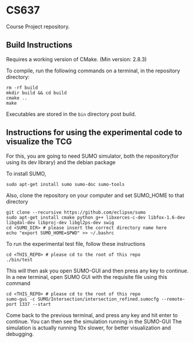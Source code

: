 # CS637
Course Project repository.

## Build Instructions

Requires a working version of CMake. (Min version: 2.8.3)

To compile, run the following commands on a terminal, in the repository directory:

```
rm -rf build
mkdir build && cd build
cmake ..
make
```

Executables are stored in the `bin` directory post build.

## Instructions for using the experimental code to visualize the TCG

For this, you are going to need SUMO simulator, both the repository(for using its dev library) and the debian package

To install SUMO, 

```
sudo apt-get install sumo sumo-doc sumo-tools 
```

Also, clone the repository on your computer and set SUMO_HOME to that directory
```
git clone --recursive https://github.com/eclipse/sumo
sudo apt-get install cmake python g++ libxerces-c-dev libfox-1.6-dev libgdal-dev libproj-dev libgl2ps-dev swig
cd <SUMO_DIR> # please insert the correct directory name here
echo "export SUMO_HOME=$PWD" >> ~/.bashrc
```

To run the experimental test file, follow these instructions
```
cd <THIS_REPO> # please cd to the root of this repo
./bin/test
```
This will then ask you open SUMO-GUI and then press any key to continue.
In a new terminal, open SUMO GUI with the requisite file using this command
```
cd <THIS_REPO> # please cd to the root of this repo
sumo-gui -c SUMO/Intersection/intersection_refined.sumocfg --remote-port 1337 --start
```

Come back to the previous terminal, and press any key and hit enter to continue. You can then see the simulation running in the SUMO-GUI
The simulation is actually running 10x slower, for better visualization and debugging.

